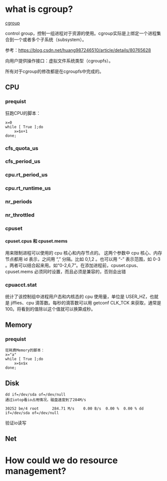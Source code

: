 # what is cgroup?

[cgroup](https://git.kernel.org/pub/scm/linux/kernel/git/torvalds/linux.git/tree/Documentation/cgroup-v1/cgroups.txt)

control group，控制一组进程对于资源的使用。cgroup实际是上绑定一个进程集合到一个或者多个子系统（subsystem）。

参考：https://blog.csdn.net/huang987246510/article/details/80765628


向用户提供操作接口：虚拟文件系统类型（cgroupfs）。

所有对于cgroup的修改都是在cgroupfs中完成的。


## CPU

### prequist

狂跑CPU的脚本：
```shell
x=0
while [ True ];do
    x=$x+1
done;
```

### cfs_quota_us


### cfs_period_us


### cpu.rt_period_us


### cpu.rt_runtime_us


### nr_periods


### nr_throttled


### cpuset

#### cpuset.cpus 和 cpuset.mems 

用来限制进程可以使用的 cpu 核心和内存节点的。
这两个参数中 cpu 核心、内存节点都用 id 表示，之间用 “,” 分隔。比如 0,1,2 。也可以用 “-” 表示范围，如 0-3 。两者可以结合起来用。如“0-2,6,7”。在添加进程前，cpuset.cpus、cpuset.mems 必须同时设置，而且必须是兼容的，否则会出错

### cpuacct.stat

统计了该控制组中进程用户态和内核态的 cpu 使用量，单位是 USER_HZ，也就是 jiffies、cpu 滴答数。每秒的滴答数可以用 getconf CLK_TCK 来获取，通常是 100。将看到的值除以这个值就可以换算成秒。


## Memory

### prequist

```shell
狂耗费Memory的脚本：
x="a"
while [ True ];do
    x=$x$x
done;
```

## Disk

```shell
dd if=/dev/sda of=/dev/null 
通过iotop看io占用情况，磁盘速度到了284M/s

30252 be/4 root      284.71 M/s    0.00 B/s  0.00 %  0.00 % dd if=/dev/sda of=/dev/null
```
验证io读写


## Net


# How could we do resource management?
